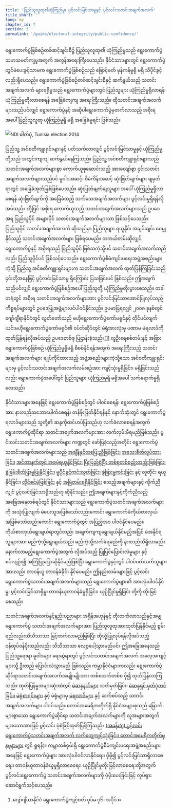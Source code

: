 ```yaml
---
title: 'ပြည်သူလူထု၏ယုံကြည်မှု၊ ပွင့်လင်းမြင်သာမှုနှင့် ပွင့်လင်းသတင်းအချက်အလက်'
title_short: ''
lang: my
chapter_id: 7
section: 3
permalink: '/guide/electoral-integrity/public-confidence/'
---
```


ရွေးကောက်ပွဲဖြစ်စဉ်တစ်ဆင့်ချင်းစီ၌ ပြည်သူလူထု၏ ယုံကြည်မှုသည် ရွေးကောက်ပွဲသမာသမတ်ကျမှုအတွက် အလွန်အရေးကြီးပေသည်။ နိုင်ငံသားများတွင် ရွေးကောက်ပွဲတွင်မဲပေးခွင့်သာမက ရွေးကောက်ပွဲဖြစ်စဉ်သည် ဖြောင့်မတ် မှန်ကန်မှုရှိ မရှိ သိပိုင်ခွင့်လည်းရှိပေသည်။ ရွေးကောက်ပွဲဖြစ်စဉ်တစ်ဆင့်ချင်းစီနှင့် ဆက်နွှယ်သည့် သတင်းအချက်အလက် များရရှိမှုသည် ရွေးကောက်ပွဲများတွင် ပြည်သူများ ယုံကြည်မှုရှိလာရန်၊ ယုံကြည်မှုတိုးလာစေရန် အခြေခံကျကျ အရေးကြီးသည်။ ထိုသတင်းအချက်အလက်များသည်ပင်လျှင် ရွေးကောက်ပွဲနှင့် အဆိုပါရွေးကောက်ပွဲမှတက်လာသည့် အစိုးရအပေါ် ပြည်သူလူထု ယုံကြည်မှုရှိ မရှိ အခြေခံမူရင်း ဖြစ်သည်။

 ![NDI ဓါတ်ပုံ, Tunisia election 2014](/images/guide/NDI-Photo-Tunisia-election-2014.jpg) 

ပြည်သူ့ အင်စတီကျုးရှင်းများနှင့် ပတ်သက်လာလျှင် ပွင့်လင်းမြင်သာမှုနှင့် ယုံကြည်မှုတို့သည် အတွင်းကျကျ ဆက်နွှယ်နေကြသည်။ ပြည်သူ့ အင်စတီကျူးရှင်းများသည် သတင်းအချက်အလက်များစွာ ကောက်ယူစုဆောင်းသည့် အားလျော်စွာ ၄င်းသတင်းအချက်အလက်များသည်ပင် မူဝါဒအဆင့်၊ စီမံကိန်းအဆင့် ဆုံးဖြတ်ချက်များ ချမှတ်ရာတွင် အခြေခံအုတ်မြစ်ဖြစ်ပေသည်။ ဆုံးဖြတ်ချက်ချသူများ အပေါ် ယုံကြည်မှုရှိလာစေရန် ဆုံးဖြတ်ချက်ကို အခြေခံသည့် သက်သေအချက်အလက်များ ပွင့်လင်းမှုရှိရန်လိုအပ်သည်။ ထို့ပြင် အစိုးရ ကောက်ယူသည့် သတင်းအချက်အလက်များသည် ဥပဒေအရ ပြည်သူပိုင် အများပိုင် သတင်းအချက်အလက်များသာ ဖြစ်သင့်ပေသည်။ ပြည်သူပိုင် သတင်းအချက်အလက် ဆိုသည်မှာ ပြည်သူများ ရယူနိုင်၊ အချင်းချင်း ဝေမျှနိုင်သည့် သတင်းအချက်အလက်များ ဖြစ်ရပေမည်။ တကယ်တမ်းဆိုလျှင် ရွေးကောက်ပွဲနှင့် အစိုးရသည် ပြည်သူပိုင် ဖြစ်သကဲ့သို့ပင် သတင်းအချက်အလက်သည်လည်း ပြည်သူပိုင်ပင် ဖြစ်သင့်ပေသည်။ ရွေးကောက်ပွဲစီမံကျင်းပရေးအဖွဲ့အစည်းများကဲ့သို့ ပြည်သူ့ အင်စတီကျူးရှင်းများက သတင်းအချက်အလက် ထုတ်ပြန်ကြခြင်းသည် ၄င်းတို့အနေဖြင့် ပွင့်လင်းမြင်သာမှု ရှိကြောင်း ပြသခြင်းပင် ဖြစ်သည်။ ဤအချက်သည်ပင်လျှင် ရွေးကောက်ပွဲဖြစ်စဉ်အပေါ် ပြည်သူတို့ ယုံကြည်မှုတိုးပွားစေသည်။ တခါတရံတွင် အစိုးရ သတင်းအချက်အလက်များအား ပွင့်လင်းမြင်သာအောင်ပြုလုပ်သည့် ကိစ္စရပ်များတွင် ဥပဒေပြုအဖွဲ့များပင်ပါဝင်နိုင်သည်။ ဥပမာပြရလျှင် ၂၀၀၈ ခုနစ်တွင် ဂျော်ဂျီရာနိုင်ငံတွင် လွှတ်တော်သည် ဗဟိုရွေးကောက်ပွဲကော်မရှင်နှင့် တိုင်ပင်လျက် ယင်းဗဟိုရွေးကောက်ပွဲကော်မရှင်၏ ဝပ်ဘ်ဆိုဒ်တွင် မဲရုံအားလုံးမှ ပဏာမ မဲရလာဒ်ကို ထုတ်ပြန်ရန်လိုအပ်သည့် ဥပဒေတစ်ခု ပြဌာန်းခဲ့သည်။[\[1\]](#footnote-1) လူဦးရေစစ်တမ်းနှင့် အခြား ရွေးကောက်ပွဲဖြစ်စဉ် ယုံကြည်မှုရှိမရှိ စိစစ်နိုင်ရန်အတွက် အရေးကြီးသည့် သတင်းအချက်အလက်များ ချုပ်ကိုင်ထားသည့် အဖွဲ့အစည်းများကဲ့သို့သော အင်စတီကျူးရှင်းများမှ ပွင့်လင်းသတင်းအချက်အလက်လမ်းစဉ်အား ကျင့်သုံးမှုရှိခြင်း၊ မရှိခြင်းသည်လည်း ရွေးကောက်ပွဲအပေါ်တွင် ပြည်သူများ ယုံကြည်မှုရှိ မရှိအပေါ် သက်ရောက်မှုရှိလေသည်။

နိုင်ငံသားများအနေဖြင့် ရွေးကောက်ပွဲဖြစ်စဉ်တွင် ပါဝင်စေရန်၊ ရွေးကောက်ပွဲဖြစ်စဉ်အား နားလည်သဘောပေါက်စေရန်၊ တန်ဖိုးဖြတ်နိုင်ရန်နှင့် နောက်ဆုံးတွင် ရွေးကောက်ပွဲရလာဒ်များသည် သူတို့၏ ဆန္ဒကိုထင်ဟပ်ပြသည်ဟု လက်ခံလာစေရန်အတွက် ရွေးကောက်ပွဲဆိုင်ရာ သတင်းအချက်အလက်များအား လက်လှမ်းမီရမည်ဖြစ်သည်။ ပွင်းလင်းသတင်းအချက်အလက်များ ကဏ္ဍတွင် ဖော်ပြခဲ့သည့်အတိုင်း ရွေးကောက်ပွဲသတင်းအချက်အလက်များသည် [အချိန်နှင့်တပြေးညီဖြစ်ခြင်း၊](/my/guide/principles/timely/) [အသေးစိတ်လုပ်ထားခြင်း၊](/my/guide/principles/granular/) [အင်တာနက်တွင် အခမဲ့ရယူနိုင်ခြင်း၊](/my/guide/principles/available-for-free/) [ပြီးပြည့်စုံပြီး တစ်စုတစ်စည်းတည်းဖြစ်ခြင်း၊](/my/guide/principles/complete-and-in-bulk/) [ခွဲခြမ်းစိတ်ဖြာမှုပြုနိုင်ခြင်း၊](/my/guide/principles/analyzable/) [မူပိုင်ခွင့်ကင်းလွတ်ခြင်း၊](/my/guide/principles/non-proprietary/) [ခွဲခြားမှုကင်းခြင်း](/my/guide/principles/non-discriminatory/) နှင့် လူတိုင်း ရယူနိုင်ခြင်း၊ [လိုင်စင်မဲ့ဖြစ်ခြင်း](/my/guide/principles/license-free/) နှင့် [အမြဲတမ်းရရှိနိုင်ခြင်း](/my/guide/principles/permanently-available/) စသည့်အချက်များနှင့် ကိုက်ညီလျှင် ပွင့်လင်းမြင်သာရှိသည်ဟု ဆိုနိုင်သည်။ ဤအချက်များနှင့်ကိုက်ညီသည့် အခြေအနေတစ်ရပ်တွင် နိုင်ငံသားများသည် ရွေးကောက်ပွဲသတင်းအချက်အလက်များကို အသုံးပြုလျက် မဲပေးသူအဖြစ်သော်လည်းကောင်း ရွေးကောက်ခံကိုယ်စားလှယ်အဖြစ်သော်လည်းကောင်း ရွေးကောက်ပွဲတွင် အပြည့်အဝ ပါဝင်နိုင်ပေမည်။ ကိုယ်စားလှယ်ရွေးချယ်ရာတွင်လည်း အချက်ကျကျရွေးချယ်နိုင်မည့်အပြင် မဲအနိုင်ရသူများအား မည်ကဲ့သို့ရွေးချယ်သည်၊ မည်ကဲ့သို့လက်ခံရမည်ကို နားလည်သိရှိလာမည်။ နောက်လာမည့်ရွေးကောက်ပွဲအတွက် လိုအပ်သည့် ပြုပြင်ပြောင်းလဲမှုများ နှင့်စပ်လျဉ်း၍ အကြံပြုပြောဆိုနိုင်မည်ဖြစ်ပြီး ရွေးကောက်ပွဲနှင့်တွင် ပါဝင်ပတ်သက်သူများအားလည်း တာဝန်ယူ တာဝန်ခံခိုင်း နိုင်ပေမည်။ ဤနည်းလမ်းများဖြင့် ပွင့်လင်းရွေးကောက်ပွဲသတင်းအချက်အလက်များသည် ရွေးကောက်ပွဲများ၏ အားလုံးပါဝင်နိုင်မှု၊ ပွင့်လင်းမြင်သာရှိမှု၊ တာဝန်ယူတာဝန်ခံမှုရှိခြင်း၊ ယှဉ်ပြိုင်မှုရှိခြင်း တို့ကို တိုးမြင့်စေသည်။

သတင်းအချက်အလက်နှင့်နည်းပညာများ အရှိန်အဟုန်နှင့် တိုးတက်လာသည်နှင့်အမျှ ရွေးကောက်ပွဲ သတင်းအချက်အလက်များအား ပြည်သူလူထုအားထုတ်ပြန်နိုင်မည့် စွမ်းရည်လည်းသိသိသာသာ မြင့်တက်လာမည်ဖြစ်ပြီး ထိုသို့ပြုလုပ်ရန်လိုအပ်သည့် ဝန်ထုပ်ဝန်ပိုးသည်လည်း သိသိသာသာ လျော့ပေါ့သွားမည်ပင်။ ဤအခြေအနေသည် ပြည်သူ့ရေးရာ မူဝါဒများ ရေးဆွဲရာတွင် ပွင့်လင်းသတင်းအချက်အလက် အလေ့အကျင့်များသို့ ဦးတည် ပြောင်းလဲသွားမည် ဖြစ်သည်။ ကမ္ဘာနိုင်ငံများကလည်း ရွေးကောက်ပွဲဆိုင်ရာသတင်းအချက်အလက်အမျိုးမျိုးအား တစ်စထက်တစ်စ ပို၍ ထုတ်ပြန်လာကြသည်။ ထုတ်ပြန်မှုအများဆုံးထဲတွင် [မဲဆန္ဒနယ်များ](/my/guide/key-categories/electoral-boundaries/) သတ်မှတ်ခြင်း၊ [မဲဆန္ဒရှင် မှတ်ပုံတင်ခြင်း၊](/my/guide/key-categories/voter-registration/) [မဲရုံစာရင်းများ](/my/guide/key-categories/polling-stations/) နှင့် မဲရုံများမှ [မဲရလာဒ်များ](/my/guide/key-categories/election-results/) နှင့် ဆက်စပ်သည့် သတင်းအချက်အလက်များ ပါဝင်သည်။ တောင်အမေရိကတိုက်ရှိ နိုင်ငံအများစုသည် မြောက်များစွာသော ရွေးကောက်ပွဲဆိုင်ရာ သတင်းအချက်အလက်များကို လူအများအတွက် များသောအားဖြင့် ပွင့်လင်း ပုံစံဖြင့်ထုတ်ပြန်ကြသည်။ [(အခန်း(၄) ပွင့်လင်းရွေးကောက်ပွဲသတင်းအချက်အလက် လက်တွေ့ကျင့်သုံးခြင်း၊ တောင်အမေရိကတိုက်မှ နမူနာများ](/my/guide/country-examples/) တွင် ရှုရန်)။ ကမ္ဘာတစ်ဝှမ်းရှိ ရွေးကောက်ပွဲစီမံကျင်းပရေးအဖွဲ့အစည်းများအနေဖြင့် ရွေးကောက်ပွဲများ အားလုံးပါဝင်လာနိုင်ရေး၊ ပိုမို၍ ပွင့်လင်းမြင်သာရှိလာစေရေး၊ တာဝန်ယူတာဝန်ခံယူမှုရှိလာစေရေး၊ ယှဉ်ပြိုင်မှုတိုးမြင့်လာစေရေးတို့အတွက် ပွင့်လင်းရွေးကောက်ပွဲ သတင်းအချက်အလက်များကို ပံ့ပိုးပေးခြင်းဖြင့် လှုပ်ရှားဆောင်ရွက်သင့်ပေသည်။

1.  [](#reference-1)ဂျော်ဂျီယာနိုင်ငံ ရွေးကောက်ပွဲကျင့်ဝတ် ပုဒ်မ ၇၆၊ အပိုဒ် ၈
